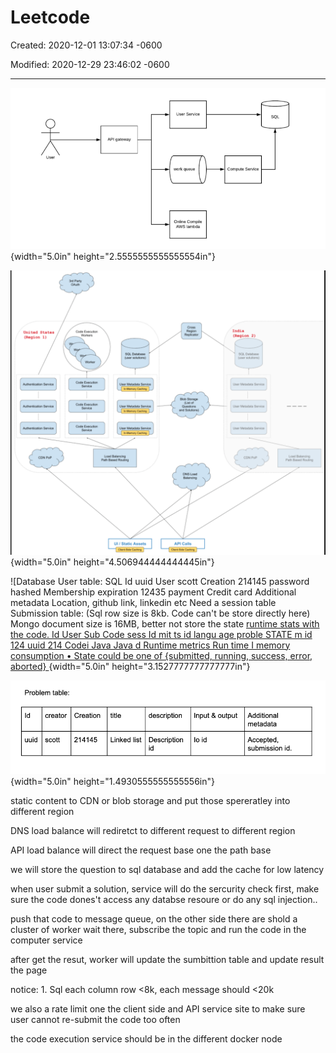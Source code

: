 # Leetcode 

Created: 2020-12-01 13:07:34 -0600

Modified: 2020-12-29 23:46:02 -0600

---

![](../../media/Example-Leetcode-Leetcode-image1.png){width="5.0in" height="2.5555555555555554in"}







![Uni States (Region 1) AumenbcabM1 Service AuthenticatiM1 Servi ce 3rd Party SOL Database Code Executdl Met*fata Code Executk»n User Metæfata Serve Code Executbn user Metælata Service Based Routing I-Jl I Static Assets (List of Questions and Solutions) DNS Load API Calls India (Region 2) SOL Database (user solutions) user Metadata Service User Metadata Service user Metadata Service Load Balancing Path Based Routing ](../../media/Example-Leetcode-Leetcode-image2.png){width="5.0in" height="4.506944444444445in"}







![Database User table: SQL Id uuid User scott Creation 214145 password hashed Membership expiration 12435 payment Credit card Additional metadata Location, github link, linkedin etc Need a session table Submission table: (Sql row size is 8kb. Code can't be store directly here) Mongo document size is 16MB, better not store the state [runtime stats with the code. Id User Sub Code sess Id mit ts id langu age proble STATE m id 124 uuid 214 Codei Java Java d Runtime metrics Run time I memory consumption • State could be one of {submitted, running, success, error, aborted} ](../../media/Example-Leetcode-Leetcode-image3.png){width="5.0in" height="3.1527777777777777in"}





![Problem table: Id uuid creator scott Creation 214145 title Linked list description Description id Input & output 10 id Additional metadata Accepted, submission id. ](../../media/Example-Leetcode-Leetcode-image4.png){width="5.0in" height="1.4930555555555556in"}





static content to CDN or blob storage and put those spereratley into different region



DNS load balance will rediretct to different request to different region





API load balance will direct the request base one the path base



we will store the question to sql database and add the cache for low latency



when user submit a solution, service will do the sercurity check first, make sure the code dones't access any databse resoure or do any sql injection..



push that code to message queue, on the other side there are shold a cluster of worker wait there, subscribe the topic and run the code in the computer service



after get the resut, worker will update the sumbittion table and update result the page





notice: 1. Sql each column row <8k, each message should <20k



we also a rate limit one the client side and API service site to make sure user cannot re-submit the code too often



the code execution service should be in the different docker node














